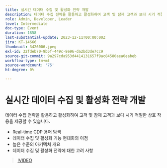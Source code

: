 ```yaml
---
title: 실시간 데이터 수집 및 활성화 전략 개발
description: 데이터 수집 전략을 활용하고 활성화하여 고객 및 잠재 고객과 보다 시기 적절하게 상호 작용할 수 있습니다.
role: Admin, Developer, Leader
level: Intermediate
doc-type: Event
duration: 1858
last-substantial-update: 2023-12-11T00:00:00Z
jira: KT-14666
thumbnail: 3426006.jpeg
exl-id: 32fdeb70-9b5f-449c-8e96-da2bd3de7cc9
source-git-commit: 9a297cda953d4414131657f9ac84580aea0eabeb
workflow-type: tm+mt
source-wordcount: '75'
ht-degree: 0%

---
```


# 실시간 데이터 수집 및 활성화 전략 개발

데이터 수집 전략을 활용하고 활성화하여 고객 및 잠재 고객과 보다 시기 적절한 상호 작용을 제공할 수 있습니다.

* Real-time CDP 용어 탐색
* 데이터 수집 및 활성화 기능 현대화의 이점
* 높은 수준의 아키텍처 개요
* 데이터 수집 및 활성화 전략에 대한 고려 사항

>[!VIDEO](https://video.tv.adobe.com/v/3456231/?learn=on&captions=kor)
